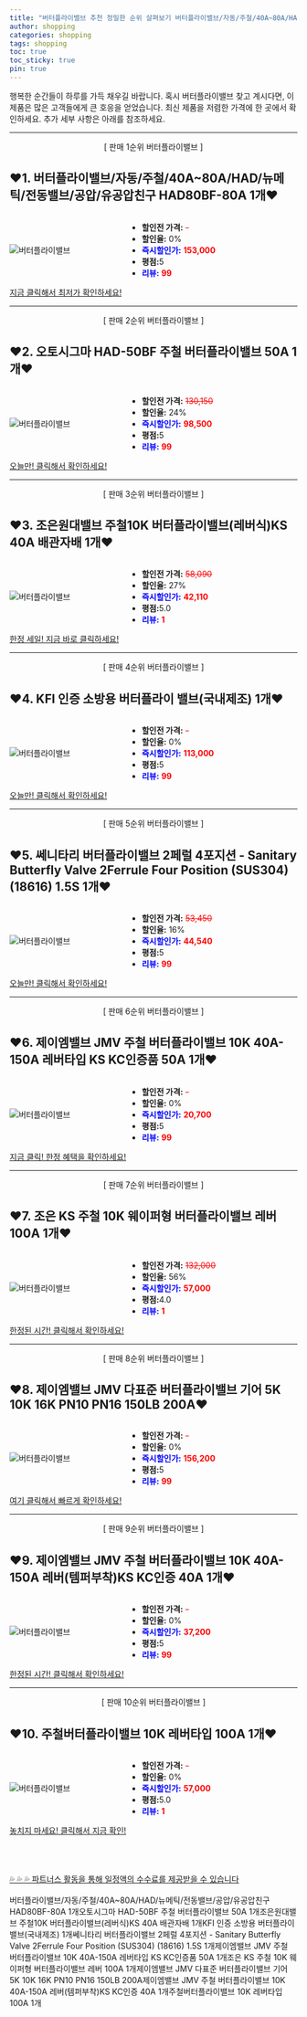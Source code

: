 ```yaml
---
title: "버터플라이밸브 추천 정밀한 순위 살펴보기 버터플라이밸브/자동/주철/40A~80A/HAD/뉴메틱/전동밸브/공압/유공압친구 HAD80BF-80A 1개"
author: shopping
categories: shopping
tags: shopping
toc: true
toc_sticky: true
pin: true
---
```

행복한 순간들이 하루를 가득 채우길 바랍니다. 혹시 버터플라이밸브 찾고 계시다면, 이 제품은 많은 고객들에게 큰 호응을 얻었습니다. 최신 제품을 저렴한 가격에 한 곳에서 확인하세요. 추가 세부 사항은 아래를 참조하세요.

---
<p class="toplist" style="margin: 0 auto; display: block; width: fit-content;">[ 판매 1순위 버터플라이밸브 ]</p>

<h2><strong>❤️1. 버터플라이밸브/자동/주철/40A~80A/HAD/뉴메틱/전동밸브/공압/유공압친구 HAD80BF-80A 1개❤️</strong></h2>

<div style="display: flex; align-items: center;">
    <div style="flex: 0.4;">
        <img src="https://thumbnail8.coupangcdn.com/thumbnails/remote/230x230ex/image/vendor_inventory/c7bf/9c256e2616b7d9c2c48ce1d80b4f3aa08e952b3f4de9dc49f7ac688848a3.jpeg" alt="버터플라이밸브" style="max-width: 100%;">
    </div>
    <div style="flex: 0.6; margin-left: 10px;">
        <ul>
            <li><strong>할인전 가격:</strong> <del style="color: red;">-</del></li>
            <li><strong>할인율:</strong> 0%</li>
            <li><span style='color:blue'><strong>즉시할인가:</strong></span> <span style='color:red'><strong>153,000</strong></span></li>
            <li><strong>평점:</strong>5</li>
            <li><span style='color:blue'><strong>리뷰:</strong></span> <span style='color:red'><strong>99</strong></span></li>
        </ul>
    </div>
</div>
<div class="center">
    <a href="https://selin100587001.github.io?lptag=AF9450613&subid=githubio&pageKey=7470242513&traceid=V0-153&itemId=19491149672&vendorItemId=86600887210" class="myButton">
        지금 클릭해서 최저가 확인하세요!
    </a>
</div>


---
<p class="toplist" style="margin: 0 auto; display: block; width: fit-content;">[ 판매 2순위 버터플라이밸브 ]</p>

<h2><strong>❤️2. 오토시그마 HAD-50BF 주철 버터플라이밸브 50A 1개❤️</strong></h2>

<div style="display: flex; align-items: center;">
    <div style="flex: 0.4;">
        <img src="https://thumbnail6.coupangcdn.com/thumbnails/remote/230x230ex/image/vendor_inventory/2244/9ba8d02e2b72195eca95caa58f49d2addc4559d4634a2381d2e3d04bdbd4.jpg" alt="버터플라이밸브" style="max-width: 100%;">
    </div>
    <div style="flex: 0.6; margin-left: 10px;">
        <ul>
            <li><strong>할인전 가격:</strong> <del style="color: red;">130,150</del></li>
            <li><strong>할인율:</strong> 24%</li>
            <li><span style='color:blue'><strong>즉시할인가:</strong></span> <span style='color:red'><strong>98,500</strong></span></li>
            <li><strong>평점:</strong>5</li>
            <li><span style='color:blue'><strong>리뷰:</strong></span> <span style='color:red'><strong>99</strong></span></li>
        </ul>
    </div>
</div>
<div class="center">
    <a href="https://selin100587001.github.io?lptag=AF9450613&subid=githubio&pageKey=7530131789&traceid=V0-153&itemId=19769273909&vendorItemId=88377616227" class="myButton">
        오늘만! 클릭해서 확인하세요!
    </a>
</div>


---
<p class="toplist" style="margin: 0 auto; display: block; width: fit-content;">[ 판매 3순위 버터플라이밸브 ]</p>

<h2><strong>❤️3. 조은원대밸브 주철10K 버터플라이밸브(레버식)KS 40A 배관자배 1개❤️</strong></h2>

<div style="display: flex; align-items: center;">
    <div style="flex: 0.4;">
        <img src="https://thumbnail6.coupangcdn.com/thumbnails/remote/230x230ex/image/vendor_inventory/077c/07ba9243a29c55340693737750ac4feff21e50e499e8ab76410cd41d573a.png" alt="버터플라이밸브" style="max-width: 100%;">
    </div>
    <div style="flex: 0.6; margin-left: 10px;">
        <ul>
            <li><strong>할인전 가격:</strong> <del style="color: red;">58,090</del></li>
            <li><strong>할인율:</strong> 27%</li>
            <li><span style='color:blue'><strong>즉시할인가:</strong></span> <span style='color:red'><strong>42,110</strong></span></li>
            <li><strong>평점:</strong>5.0</li>
            <li><span style='color:blue'><strong>리뷰:</strong></span> <span style='color:red'><strong>1</strong></span></li>
        </ul>
    </div>
</div>
<div class="center">
    <a href="https://selin100587001.github.io?lptag=AF9450613&subid=githubio&pageKey=7342248840&traceid=V0-153&itemId=18874181565&vendorItemId=86002832493" class="myButton">
        한정 세일! 지금 바로 클릭하세요!
    </a>
</div>


---
<p class="toplist" style="margin: 0 auto; display: block; width: fit-content;">[ 판매 4순위 버터플라이밸브 ]</p>

<h2><strong>❤️4. KFI 인증 소방용 버터플라이 밸브(국내제조) 1개❤️</strong></h2>

<div style="display: flex; align-items: center;">
    <div style="flex: 0.4;">
        <img src="https://thumbnail7.coupangcdn.com/thumbnails/remote/230x230ex/image/vendor_inventory/7b30/cff2da59a337bd43548b886b98721b917360b6216ccd29d0269d15e3aad1.jpg" alt="버터플라이밸브" style="max-width: 100%;">
    </div>
    <div style="flex: 0.6; margin-left: 10px;">
        <ul>
            <li><strong>할인전 가격:</strong> <del style="color: red;">-</del></li>
            <li><strong>할인율:</strong> 0%</li>
            <li><span style='color:blue'><strong>즉시할인가:</strong></span> <span style='color:red'><strong>113,000</strong></span></li>
            <li><strong>평점:</strong>5</li>
            <li><span style='color:blue'><strong>리뷰:</strong></span> <span style='color:red'><strong>99</strong></span></li>
        </ul>
    </div>
</div>
<div class="center">
    <a href="https://selin100587001.github.io?lptag=AF9450613&subid=githubio&pageKey=7742118895&traceid=V0-153&itemId=20832323303&vendorItemId=88330918428" class="myButton">
        오늘만! 클릭해서 확인하세요!
    </a>
</div>


---
<p class="toplist" style="margin: 0 auto; display: block; width: fit-content;">[ 판매 5순위 버터플라이밸브 ]</p>

<h2><strong>❤️5. 쎄니타리 버터플라이밸브 2페럴 4포지션 - Sanitary Butterfly Valve 2Ferrule Four Position (SUS304) (18616) 1.5S 1개❤️</strong></h2>

<div style="display: flex; align-items: center;">
    <div style="flex: 0.4;">
        <img src="https://thumbnail8.coupangcdn.com/thumbnails/remote/230x230ex/image/vendor_inventory/52b1/0986ab8b98edd60bd80e68d0d16b6a683ef4aa70a088c1128935e4440846.jpg" alt="버터플라이밸브" style="max-width: 100%;">
    </div>
    <div style="flex: 0.6; margin-left: 10px;">
        <ul>
            <li><strong>할인전 가격:</strong> <del style="color: red;">53,450</del></li>
            <li><strong>할인율:</strong> 16%</li>
            <li><span style='color:blue'><strong>즉시할인가:</strong></span> <span style='color:red'><strong>44,540</strong></span></li>
            <li><strong>평점:</strong>5</li>
            <li><span style='color:blue'><strong>리뷰:</strong></span> <span style='color:red'><strong>99</strong></span></li>
        </ul>
    </div>
</div>
<div class="center">
    <a href="https://selin100587001.github.io?lptag=AF9450613&subid=githubio&pageKey=7759976657&traceid=V0-153&itemId=20923681673&vendorItemId=86829896299" class="myButton">
        오늘만! 클릭해서 확인하세요!
    </a>
</div>


---
<p class="toplist" style="margin: 0 auto; display: block; width: fit-content;">[ 판매 6순위 버터플라이밸브 ]</p>

<h2><strong>❤️6. 제이엠밸브 JMV 주철 버터플라이밸브 10K 40A-150A 레버타입 KS KC인증품 50A 1개❤️</strong></h2>

<div style="display: flex; align-items: center;">
    <div style="flex: 0.4;">
        <img src="https://thumbnail10.coupangcdn.com/thumbnails/remote/230x230ex/image/vendor_inventory/6229/977873711b3692a5f874bdc5d68a32bf8e7cabdf0231f0814692ae78d53f.jpg" alt="버터플라이밸브" style="max-width: 100%;">
    </div>
    <div style="flex: 0.6; margin-left: 10px;">
        <ul>
            <li><strong>할인전 가격:</strong> <del style="color: red;">-</del></li>
            <li><strong>할인율:</strong> 0%</li>
            <li><span style='color:blue'><strong>즉시할인가:</strong></span> <span style='color:red'><strong>20,700</strong></span></li>
            <li><strong>평점:</strong>5</li>
            <li><span style='color:blue'><strong>리뷰:</strong></span> <span style='color:red'><strong>99</strong></span></li>
        </ul>
    </div>
</div>
<div class="center">
    <a href="https://selin100587001.github.io?lptag=AF9450613&subid=githubio&pageKey=8190189814&traceid=V0-153&itemId=23436174211&vendorItemId=90585093083" class="myButton">
        지금 클릭! 한정 혜택을 확인하세요!
    </a>
</div>


---
<p class="toplist" style="margin: 0 auto; display: block; width: fit-content;">[ 판매 7순위 버터플라이밸브 ]</p>

<h2><strong>❤️7. 조은 KS 주철 10K 웨이퍼형 버터플라이밸브 레버 100A 1개❤️</strong></h2>

<div style="display: flex; align-items: center;">
    <div style="flex: 0.4;">
        <img src="https://thumbnail9.coupangcdn.com/thumbnails/remote/230x230ex/image/vendor_inventory/7865/ed135c5283951cab1495016c5c1cdf999456ed41bbfb948cecf82db905e6.jpg" alt="버터플라이밸브" style="max-width: 100%;">
    </div>
    <div style="flex: 0.6; margin-left: 10px;">
        <ul>
            <li><strong>할인전 가격:</strong> <del style="color: red;">132,000</del></li>
            <li><strong>할인율:</strong> 56%</li>
            <li><span style='color:blue'><strong>즉시할인가:</strong></span> <span style='color:red'><strong>57,000</strong></span></li>
            <li><strong>평점:</strong>4.0</li>
            <li><span style='color:blue'><strong>리뷰:</strong></span> <span style='color:red'><strong>1</strong></span></li>
        </ul>
    </div>
</div>
<div class="center">
    <a href="https://selin100587001.github.io?lptag=AF9450613&subid=githubio&pageKey=6899910702&traceid=V0-153&itemId=16591614779&vendorItemId=88849087646" class="myButton">
        한정된 시간! 클릭해서 확인하세요!
    </a>
</div>


---
<p class="toplist" style="margin: 0 auto; display: block; width: fit-content;">[ 판매 8순위 버터플라이밸브 ]</p>

<h2><strong>❤️8. 제이엠밸브 JMV 다표준 버터플라이밸브 기어 5K 10K 16K PN10 PN16 150LB 200A❤️</strong></h2>

<div style="display: flex; align-items: center;">
    <div style="flex: 0.4;">
        <img src="https://thumbnail8.coupangcdn.com/thumbnails/remote/230x230ex/image/vendor_inventory/5b45/9eb612938c8ba3732b87639aac164b1e046ce039665103d645eab92bfd25.png" alt="버터플라이밸브" style="max-width: 100%;">
    </div>
    <div style="flex: 0.6; margin-left: 10px;">
        <ul>
            <li><strong>할인전 가격:</strong> <del style="color: red;">-</del></li>
            <li><strong>할인율:</strong> 0%</li>
            <li><span style='color:blue'><strong>즉시할인가:</strong></span> <span style='color:red'><strong>156,200</strong></span></li>
            <li><strong>평점:</strong>5</li>
            <li><span style='color:blue'><strong>리뷰:</strong></span> <span style='color:red'><strong>99</strong></span></li>
        </ul>
    </div>
</div>
<div class="center">
    <a href="https://selin100587001.github.io?lptag=AF9450613&subid=githubio&pageKey=8190209124&traceid=V0-153&itemId=23436279797&vendorItemId=90463174679" class="myButton">
        여기 클릭해서 빠르게 확인하세요!
    </a>
</div>


---
<p class="toplist" style="margin: 0 auto; display: block; width: fit-content;">[ 판매 9순위 버터플라이밸브 ]</p>

<h2><strong>❤️9. 제이엠밸브 JMV 주철 버터플라이밸브 10K 40A-150A 레버(템퍼부착)KS KC인증 40A 1개❤️</strong></h2>

<div style="display: flex; align-items: center;">
    <div style="flex: 0.4;">
        <img src="https://thumbnail10.coupangcdn.com/thumbnails/remote/230x230ex/image/vendor_inventory/6229/977873711b3692a5f874bdc5d68a32bf8e7cabdf0231f0814692ae78d53f.jpg" alt="버터플라이밸브" style="max-width: 100%;">
    </div>
    <div style="flex: 0.6; margin-left: 10px;">
        <ul>
            <li><strong>할인전 가격:</strong> <del style="color: red;">-</del></li>
            <li><strong>할인율:</strong> 0%</li>
            <li><span style='color:blue'><strong>즉시할인가:</strong></span> <span style='color:red'><strong>37,200</strong></span></li>
            <li><strong>평점:</strong>5</li>
            <li><span style='color:blue'><strong>리뷰:</strong></span> <span style='color:red'><strong>99</strong></span></li>
        </ul>
    </div>
</div>
<div class="center">
    <a href="https://selin100587001.github.io?lptag=AF9450613&subid=githubio&pageKey=8190189767&traceid=V0-153&itemId=23436174079&vendorItemId=90585261178" class="myButton">
        한정된 시간! 클릭해서 확인하세요!
    </a>
</div>


---
<p class="toplist" style="margin: 0 auto; display: block; width: fit-content;">[ 판매 10순위 버터플라이밸브 ]</p>

<h2><strong>❤️10. 주철버터플라이밸브 10K 레버타입 100A 1개❤️</strong></h2>

<div style="display: flex; align-items: center;">
    <div style="flex: 0.4;">
        <img src="https://thumbnail7.coupangcdn.com/thumbnails/remote/230x230ex/image/vendor_inventory/5ea0/c72ed4124943907e556c17af6b23d3e36b7947b8656b0f4b646f2acbd9b9.jpeg" alt="버터플라이밸브" style="max-width: 100%;">
    </div>
    <div style="flex: 0.6; margin-left: 10px;">
        <ul>
            <li><strong>할인전 가격:</strong> <del style="color: red;">-</del></li>
            <li><strong>할인율:</strong> 0%</li>
            <li><span style='color:blue'><strong>즉시할인가:</strong></span> <span style='color:red'><strong>57,000</strong></span></li>
            <li><strong>평점:</strong>5.0</li>
            <li><span style='color:blue'><strong>리뷰:</strong></span> <span style='color:red'><strong>1</strong></span></li>
        </ul>
    </div>
</div>
<div class="center">
    <a href="https://selin100587001.github.io?lptag=AF9450613&subid=githubio&pageKey=6451271809&traceid=V0-153&itemId=14006982516&vendorItemId=81255611152" class="myButton">
        놓치지 마세요! 클릭해서 지금 확인!
    </a>
</div>

<br><br><br>[💦 💦 💦 파트너스 활동을 통해 일정액의 수수료를 제공받을 수 있습니다](https://link.coupang.com/a/bcpT2c)<br><br>버터플라이밸브/자동/주철/40A~80A/HAD/뉴메틱/전동밸브/공압/유공압친구 HAD80BF-80A 1개오토시그마 HAD-50BF 주철 버터플라이밸브 50A 1개조은원대밸브 주철10K 버터플라이밸브(레버식)KS 40A 배관자배 1개KFI 인증 소방용 버터플라이 밸브(국내제조) 1개쎄니타리 버터플라이밸브 2페럴 4포지션 - Sanitary Butterfly Valve 2Ferrule Four Position (SUS304) (18616) 1.5S 1개제이엠밸브 JMV 주철 버터플라이밸브 10K 40A-150A 레버타입 KS KC인증품 50A 1개조은 KS 주철 10K 웨이퍼형 버터플라이밸브 레버 100A 1개제이엠밸브 JMV 다표준 버터플라이밸브 기어 5K 10K 16K PN10 PN16 150LB 200A제이엠밸브 JMV 주철 버터플라이밸브 10K 40A-150A 레버(템퍼부착)KS KC인증 40A 1개주철버터플라이밸브 10K 레버타입 100A 1개
